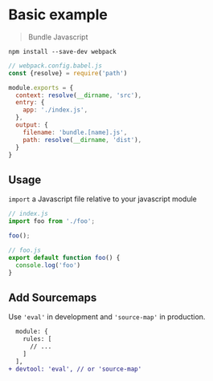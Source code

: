 # Basic example
> Bundle Javascript

```
npm install --save-dev webpack
```

```js
// webpack.config.babel.js
const {resolve} = require('path')

module.exports = {
  context: resolve(__dirname, 'src'),
  entry: {
    app: './index.js',
  },
  output: {
    filename: 'bundle.[name].js',
    path: resolve(__dirname, 'dist'),
  }
}
```

## Usage
`import` a Javascript file relative to your javascript module

```js
// index.js
import foo from './foo';

foo();

// foo.js
export default function foo() {
  console.log('foo')
}
```

## Add Sourcemaps
Use `'eval'` in development and `'source-map'` in production.

```diff
  module: {
    rules: [
      // ...
    ]
  ],
+ devtool: 'eval', // or 'source-map'
```

